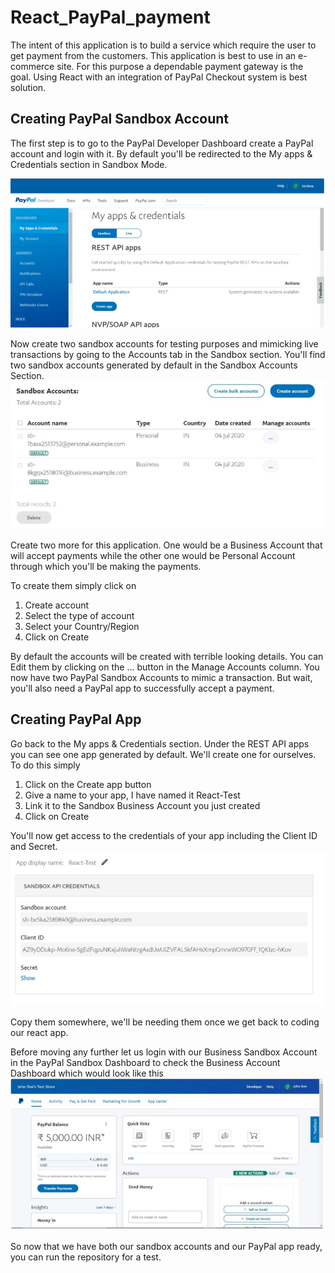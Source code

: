 # React_PayPal_payment

The intent of this application is to build a service which require the user to get payment from the customers. This application is best to use in an e-commerce site. For this purpose a dependable payment gateway is the goal. Using React with an integration of PayPal Checkout system is best solution.

## Creating PayPal Sandbox Account

The first step is to go to the PayPal Developer Dashboard create a PayPal account and login with it. By default you'll be redirected to the My apps & Credentials section in Sandbox Mode.

![](images/sandbox.PNG)

Now create two sandbox accounts for testing purposes and mimicking live transactions by going to the Accounts tab in the Sandbox section. You'll find two sandbox accounts generated by default in the Sandbox Accounts Section.
![](images/account.PNG)

Create two more for this application. One would be a Business Account that will accept payments while the other one would be Personal Account through which you'll be making the payments. 

To create them simply click on

1. Create account
2. Select the type of account
3. Select your Country/Region
4. Click on Create

By default the accounts will be created with terrible looking details. You can Edit them by clicking on the ... button in the Manage Accounts column.
You now have two PayPal Sandbox Accounts to mimic a transaction. But wait, you'll also need a PayPal app to successfully accept a payment.

## Creating PayPal App

Go back to the My apps & Credentials section. Under the REST API apps you can see one app generated by default. We'll create one for ourselves. To do this simply

1. Click on the Create app button
2. Give a name to your app, I have named it React-Test
3. Link it to the Sandbox Business Account you just created
4. Click on Create

You'll now get access to the credentials of your app including the Client ID and Secret.
![](images/test.PNG)

Copy them somewhere, we'll be needing them once we get back to coding our react app.

Before moving any further let us login with our Business Sandbox Account in the PayPal Sandbox Dashboard to check the Business Account Dashboard which would look like this
![](images/home.PNG)

So now that we have both our sandbox accounts and our PayPal app ready, you can run the repository for a test.
